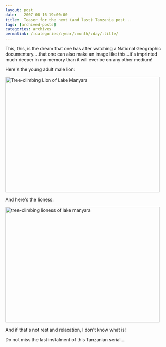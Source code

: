 ```yaml
---
layout: post
date:	2007-08-16 19:00:00
title:  Teaser for the next (and last) Tanzania post...
tags: [archived-posts]
categories: archives
permalink: /:categories/:year/:month/:day/:title/
---
```

This, this, is the dream that one has after watching a National Geographic documentary....that one can also make an image like this...it's imprinted much deeper in my memory than it will ever be on any other medium!


Here's the young adult male lion:


<a href="http://www.flickr.com/photos/11206444@N02/1137146207/" title="Photo Sharing"><img src="http://farm2.static.flickr.com/1152/1137146207_a4fe7e6971_o.jpg" width="480" height="360" alt="Tree-climbing Lion of Lake Manyara" /></a>


And here's the lioness:



<a href="http://www.flickr.com/photos/11206444@N02/1138037976/" title="Photo Sharing"><img src="http://farm2.static.flickr.com/1124/1138037976_0b806fe2d2_o.jpg" width="480" height="360" alt="tree-climbing lioness of lake manyara" /></a>


And if that's not rest and relaxation, I don't know what is!

Do not miss the last instalment of this Tanzanian serial....
